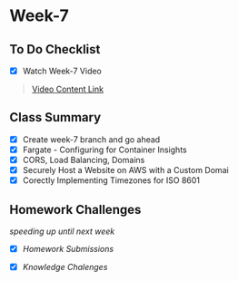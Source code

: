 # Week-7

## To Do Checklist

- [x] Watch Week-7 Video

> [Video Content Link](videocontent/video_content_week7.md)

## Class Summary

- [x] Create week-7 branch and go ahead 
- [x] Fargate - Configuring for Container Insights 
- [x] CORS, Load Balancing, Domains
- [x] Securely Host a Website on AWS with a Custom Domai
- [x] Corectly Implementing Timezones for ISO 8601

## Homework Challenges
*speeding up until next week*

- [x] *Homework Submissions*

- [x] *Knowledge Chalenges*
